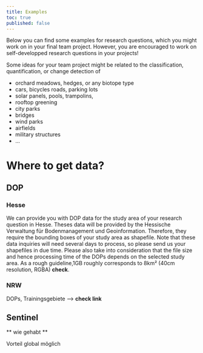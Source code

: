 ```yaml
---
title: Examples
toc: true
published: false
---
```



Below you can find some examples for research questions, which you might work on in your final team project.
However, you are encouraged to work on self-developped research questions in your projects! 


Some ideas for your team project might be related to the classification, quantification, or change detection of

* orchard meadows, hedges, or any biotope type
* cars, bicycles roads, parking lots
* solar panels, pools, trampolins,
* rooftop greening 
* city parks
* bridges
* wind parks
* airfields
* military structures
* ...



# Where to get data?

## DOP

### Hesse

We can provide you with DOP data for the study area of your research question in Hesse.
Theses data will be provided by the Hessische Verwaltung für Bodenmanagement und Geoinformation.
Therefore, they require the  bounding boxes of your study area as shapefile.
Note that these data inquiries will need several days to process, so please send us your shapefiles in due time.
Please also take into consideration that the file size and hence processing time of the DOPs depends on the selected study area.
As a rough guideline,1GB roughly corresponds to 8km² (40cm resolution, RGBA) **check**.

### NRW

DOPs, Trainingsgebiete
--> **check link**


## Sentinel

** wie gehabt ** 

Vorteil global möglich





